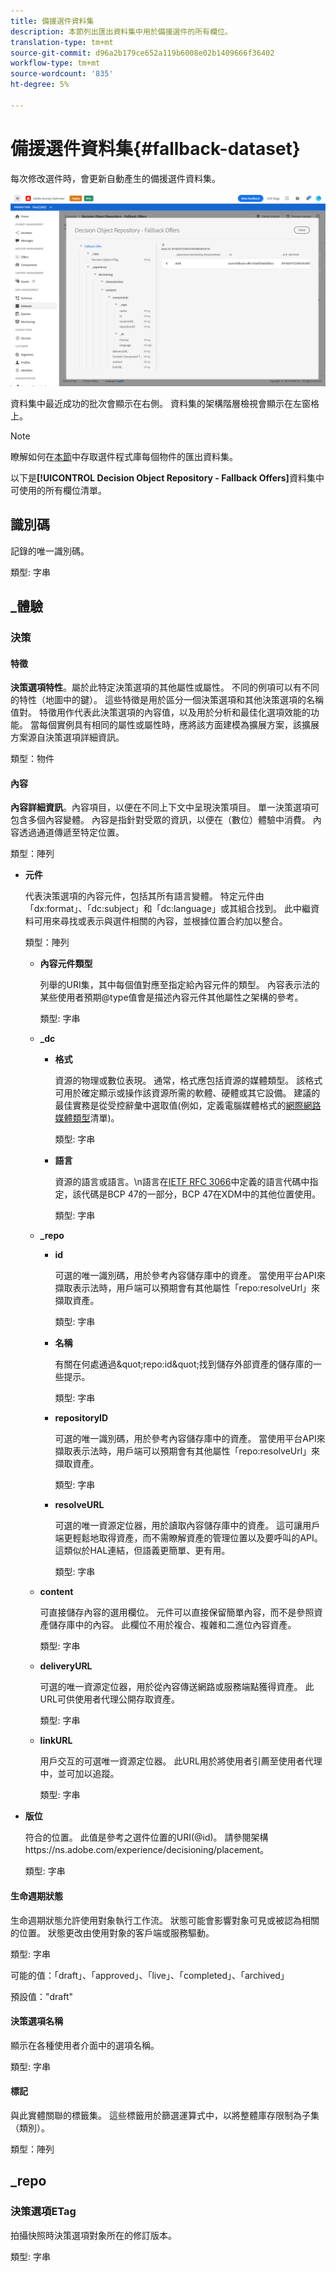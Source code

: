 ```yaml
---
title: 備援選件資料集
description: 本節列出匯出資料集中用於備援選件的所有欄位。
translation-type: tm+mt
source-git-commit: d96a2b179ce652a119b6008e02b1409666f36402
workflow-type: tm+mt
source-wordcount: '835'
ht-degree: 5%

---
```


# 備援選件資料集{#fallback-dataset}

每次修改選件時，會更新自動產生的備援選件資料集。

![](../assets/dataset-fallback.png)

資料集中最近成功的批次會顯示在右側。 資料集的架構階層檢視會顯示在左窗格上。

>[!NOTE]
>
>瞭解如何在[本節](../export-catalog/access-dataset.md)中存取選件程式庫每個物件的匯出資料集。

以下是&#x200B;**[!UICONTROL Decision Object Repository - Fallback Offers]**&#x200B;資料集中可使用的所有欄位清單。

## 識別碼

記錄的唯一識別碼。

類型: 字串

## _體驗

### 決策

#### 特徵

**決策選項特性**。屬於此特定決策選項的其他屬性或屬性。 不同的例項可以有不同的特性（地圖中的鍵）。 這些特徵是用於區分一個決策選項和其他決策選項的名稱值對。 特徵用作代表此決策選項的內容值，以及用於分析和最佳化選項效能的功能。 當每個實例具有相同的屬性或屬性時，應將該方面建模為擴展方案，該擴展方案源自決策選項詳細資訊。

類型：物件

<!--Field under Characteristics without title = additionalProperties? Desc = Value of the property. Type: string-->

#### 內容

**內容詳細資訊**。內容項目，以便在不同上下文中呈現決策項目。 單一決策選項可包含多個內容變體。 內容是指針對受眾的資訊，以便在（數位）體驗中消費。 內容透過通道傳遞至特定位置。

類型：陣列

* **元件**

   代表決策選項的內容元件，包括其所有語言變體。 特定元件由「dx:format」、「dc:subject」和「dc:language」或其組合找到。 此中繼資料可用來尋找或表示與選件相關的內容，並根據位置合約加以整合。

   類型：陣列

   * **內容元件類型**

      列舉的URI集，其中每個值對應至指定給內容元件的類型。 內容表示法的某些使用者預期@type值會是描述內容元件其他屬性之架構的參考。

      類型: 字串

   * **_dc**

      * **格式**

         資源的物理或數位表現。 通常，格式應包括資源的媒體類型。 該格式可用於確定顯示或操作該資源所需的軟體、硬體或其它設備。 建議的最佳實務是從受控辭彙中選取值(例如，定義電腦媒體格式的[網際網路媒體類型](http://www.iana.org/工作／媒體類型/)清單)。

         類型: 字串

      * **語言**

         資源的語言或語言。\n語言在[IETF RFC 3066](https://www.ietf.org/rfc/rfc3066.txt)中定義的語言代碼中指定，該代碼是BCP 47的一部分，BCP 47在XDM中的其他位置使用。

         類型: 字串
   * **_repo**

      * **id**

         可選的唯一識別碼，用於參考內容儲存庫中的資產。 當使用平台API來擷取表示法時，用戶端可以預期會有其他屬性「repo:resolveUrl」來擷取資產。

         類型: 字串

      * **名稱**

         有關在何處通過\&quot;repo:id\&quot;找到儲存外部資產的儲存庫的一些提示。

         類型: 字串

      * **repositoryID**

         可選的唯一識別碼，用於參考內容儲存庫中的資產。 當使用平台API來擷取表示法時，用戶端可以預期會有其他屬性「repo:resolveUrl」來擷取資產。

         類型: 字串

      * **resolveURL**

         可選的唯一資源定位器，用於讀取內容儲存庫中的資產。 這可讓用戶端更輕鬆地取得資產，而不需瞭解資產的管理位置以及要呼叫的API。 這類似於HAL連結，但語義更簡單、更有用。

         類型: 字串
   * **content**

      可直接儲存內容的選用欄位。 元件可以直接保留簡單內容，而不是參照資產儲存庫中的內容。 此欄位不用於複合、複雜和二進位內容資產。

      類型: 字串

   * **deliveryURL**

      可選的唯一資源定位器，用於從內容傳送網路或服務端點獲得資產。 此URL可供使用者代理公開存取資產。

      類型: 字串

   * **linkURL**

      用戶交互的可選唯一資源定位器。 此URL用於將使用者引薦至使用者代理中，並可加以追蹤。

      類型: 字串



* **版位**

   符合的位置。 此值是參考之選件位置的URI(@id)。 請參閱架構https://ns.adobe.com/experience/decisioning/placement。

   類型: 字串



#### 生命週期狀態

生命週期狀態允許使用對象執行工作流。 狀態可能會影響對象可見或被認為相關的位置。 狀態更改由使用對象的客戶端或服務驅動。

類型: 字串

可能的值：「draft」、「approved」、「live」、「completed」、「archived」

預設值：&quot;draft&quot;

#### 決策選項名稱

顯示在各種使用者介面中的選項名稱。

類型: 字串

#### 標記

與此實體關聯的標籤集。 這些標籤用於篩選運算式中，以將整體庫存限制為子集（類別）。

類型：陣列

## _repo

### 決策選項ETag

拍攝快照時決策選項對象所在的修訂版本。

類型: 字串
